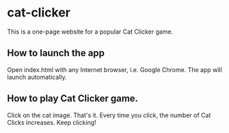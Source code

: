 # cat-clicker
This is a one-page website for a popular Cat Clicker game. 

## How to launch the app
Open index.html with any Internet browser, i.e. Google Chrome.
The app will launch automatically.

## How to play Cat Clicker game.
Click on the cat image. That's it. Every time you click, the number of Cat Clicks increases. Keep clicking!
